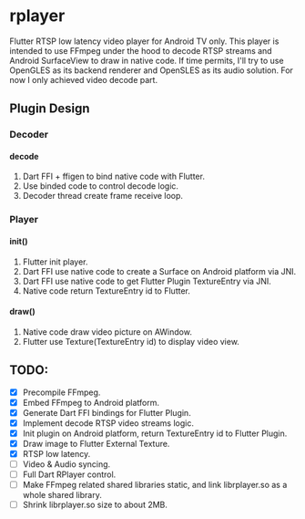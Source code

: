 # rplayer

Flutter RTSP low latency video player for Android TV only. This player is intended to use FFmpeg under the hood to decode RTSP streams and Android SurfaceView to draw in native code. If time permits, I'll try to use OpenGLES as its backend renderer and OpenSLES as its audio solution. For now I only achieved video decode part.

## Plugin Design

### Decoder

#### decode

1. Dart FFI + ffigen to bind native code with Flutter.
2. Use binded code to control decode logic.
3. Decoder thread create frame receive loop.

### Player

#### init()

1. Flutter init player. 
2. Dart FFI use native code to create a Surface on Android platform via JNI.
3. Dart FFI use native code to get Flutter Plugin TextureEntry via JNI.
4. Native code return TextureEntry id to Flutter.

#### draw()

1. Native code draw video picture on AWindow.
2. Flutter use Texture(TextureEntry id) to display video view.

## TODO:

- [x] Precompile FFmpeg.
- [x] Embed FFmpeg to Android platform.
- [x] Generate Dart FFI bindings for Flutter Plugin.
- [x] Implement decode RTSP video streams logic.
- [x] Init plugin on Android platform, return TextureEntry id to Flutter Plugin.
- [x] Draw image to Flutter External Texture.
- [x] RTSP low latency.
- [ ] Video & Audio syncing.
- [ ] Full Dart RPlayer control.
- [ ] Make FFmpeg related shared libraries static, and link librplayer.so as a whole shared library.
- [ ] Shrink librplayer.so size to about 2MB.
